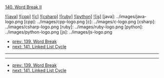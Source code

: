 [140. Word Break II](https://leetcode.com/problems/word-break-ii/)

[![java]](../java/140-word-break-ii.md)
[![cpp]](../cpp/140-word-break-ii.md)
[![c]](../c/140-word-break-ii.md)
[![csharp]](../csharp/140-word-break-ii.md)
[![ruby]](../ruby/140-word-break-ii.md)
[![python]](../python/140-word-break-ii.md)
[![js]](../js/140-word-break-ii.md)
[java]: ../images/java-logo.png
[cpp]: ../images/cpp-logo.png
[c]: ../images/c-logo.png
[csharp]: ../images/csharp-logo.png
[ruby]: ../images/ruby-logo.png
[python]: ../images/python-logo.png
[js]: ../images/js-logo.png

- [prev: 139. Word Break](139-word-break.md)
- [next: 141. Linked List Cycle](141-linked-list-cycle.md)

---


---

- [prev: 139. Word Break](139-word-break.md)
- [next: 141. Linked List Cycle](141-linked-list-cycle.md)
